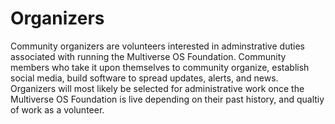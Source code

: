 # Organizers 
Community organizers are volunteers interested in adminstrative duties
associated with running the Multiverse OS Foundation. Community members who take
it upon themselves to community organize, establish social media, build software
to spread updates, alerts, and news. Organizers will most likely be selected for
administrative work once the Multiverse OS Foundation is live depending on their
past history, and qualtiy of work as a volunteer.
